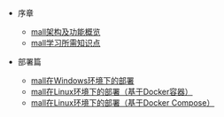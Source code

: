 * 序章
  * [mall架构及功能概览](foreword/mall_foreword_01.md)
  * [mall学习所需知识点](foreword/mall_foreword_02.md)

* 部署篇
  * [mall在Windows环境下的部署](deploy/mall_deploy_windows.md)
  * [mall在Linux环境下的部署（基于Docker容器）](deploy/mall_deploy_docker.md)
  * [mall在Linux环境下的部署（基于Docker Compose）](deploy/mall_deploy_docker_compose.md)